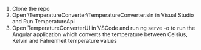 1. Clone the repo
2. Open \TemperatureConverter\TemperatureConverter.sln in Visual Studio and Run TemperatureApi
3. Open TemperatureConverterUI in VSCode and run ng serve -o to run the Angular application which converts the temperature between Celsius, Kelvin and Fahrenheit temperature values
